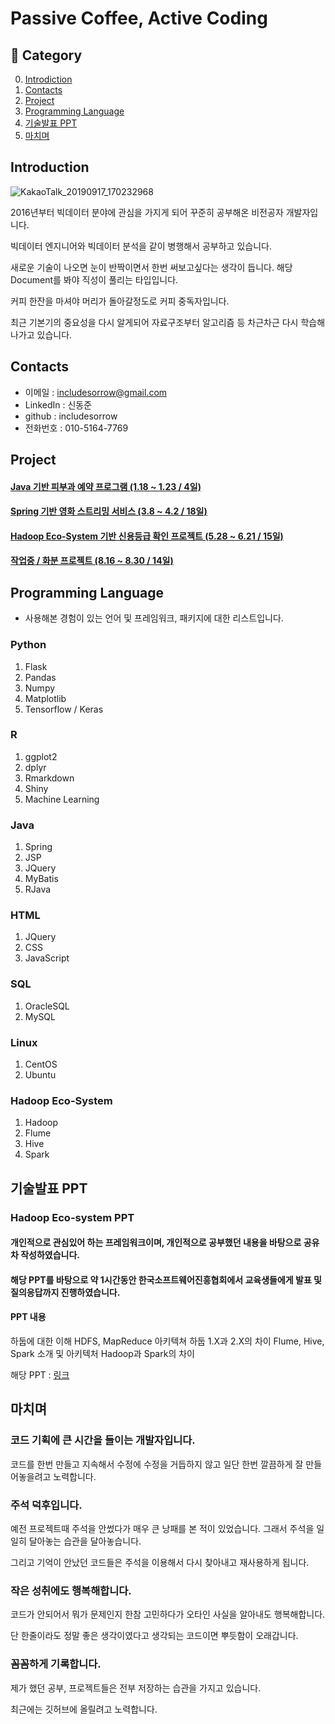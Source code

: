 # Passive Coffee, Active Coding


## :book: Category
0. [Introdiction](#Introduction)
1. [Contacts](#Contacts)
2. [Project](#Project)
3. [Programming Language](#Programming-Language)
4. [기술발표 PPT](#기술발표-PPT)
5. [마치며](#마치며)
## Introduction


![KakaoTalk_20190917_170232968](https://user-images.githubusercontent.com/35910177/65023070-13e5ca00-d96d-11e9-81e5-cedfca3925dd.jpg)


2016년부터 빅데이터 분야에 관심을 가지게 되어 꾸준히 공부해온 비전공자 개발자입니다.

빅데이터 엔지니어와 빅데이터 분석을 같이 병행해서 공부하고 있습니다.

새로운 기술이 나오면 눈이 반짝이면서 한번 써보고싶다는 생각이 듭니다. 해당 Document를 봐야 직성이 풀리는 타입입니다.

커피 한잔을 마셔야 머리가 돌아갈정도로 커피 중독자입니다.

최근 기본기의 중요성을 다시 알게되어 자료구조부터 알고리즘 등 차근차근 다시 학습해 나가고 있습니다. 


## Contacts
- 이메일 : includesorrow@gmail.com
- LinkedIn : 신동준
- github : includesorrow
- 전화번호 : 010-5164-7769



## Project

#### [Java 기반 피부과 예약 프로그램 (1.18 ~ 1.23 / 4일)](https://github.com/includesorrow/Java_SemiProject_Hospital)

#### [Spring 기반 영화 스트리밍 서비스 (3.8 ~ 4.2 / 18일)](https://github.com/includesorrow/WAFLIX)

#### [Hadoop Eco-System 기반 신용등급 확인 프로젝트 (5.28 ~ 6.21 / 15일)](https://github.com/includesorrow/Credit_Rating_Analysis_Project)

#### [작업중 / 화분 프로젝트 (8.16 ~ 8.30 / 14일)](https://github.com/includesorrow/Hwabun)

## Programming Language
- 사용해본 경험이 있는 언어 및 프레임워크, 패키지에 대한 리스트입니다.

### Python
  1. Flask
  2. Pandas
  3. Numpy
  4. Matplotlib
  5. Tensorflow / Keras
  
### R
  1. ggplot2
  2. dplyr
  3. Rmarkdown
  4. Shiny
  5. Machine Learning

### Java
  1. Spring
  2. JSP
  3. JQuery
  4. MyBatis
  5. RJava
  
### HTML
  1. JQuery
  2. CSS
  3. JavaScript

### SQL
  1. OracleSQL
  2. MySQL

### Linux
  1. CentOS
  2. Ubuntu
 
### Hadoop Eco-System
  1. Hadoop
  2. Flume
  3. Hive
  4. Spark

## 기술발표 PPT

### Hadoop Eco-system PPT

#### 개인적으로 관심있어 하는 프레임워크이며, 개인적으로 공부했던 내용을 바탕으로 공유차 작성하였습니다.

#### 해당 PPT를 바탕으로 약 1시간동안 한국소프트웨어진흥협회에서 교육생들에게 발표 및 질의응답까지 진행하였습니다. 

#### PPT 내용 
  하둡에 대한 이해
  HDFS, MapReduce 아키텍쳐
  하둡 1.X과 2.X의 차이
  Flume, Hive, Spark 소개 및 아키텍처
  Hadoop과 Spark의 차이
  
해당 PPT : [링크](https://github.com/includesorrow/Credit_Rating_Analysis_Project/files/3728951/%2B.Flume%2BHive%2BSpark._.pptx)



## 마치며

### 코드 기획에 큰 시간을 들이는 개발자입니다.

코드를 한번 만들고 지속해서 수정에 수정을 거듭하지 않고 일단 한번 깔끔하게 잘 만들어놓을려고 노력합니다.

### 주석 덕후입니다.

예전 프로젝트때 주석을 안썼다가 매우 큰 낭패를 본 적이 있었습니다. 그래서 주석을 일일히 달아놓는 습관을 달아놓습니다. 

그리고 기억이 안났던 코드들은 주석을 이용해서 다시 찾아내고 재사용하게 됩니다.

### 작은 성취에도 행복해합니다.

코드가 안되어서 뭐가 문제인지 한참 고민하다가 오타인 사실을 알아내도 행복해합니다.

단 한줄이라도 정말 좋은 생각이였다고 생각되는 코드이면 뿌듯함이 오래갑니다. 

### 꼼꼼하게 기록합니다.

제가 했던 공부, 프로젝트들은 전부 저장하는 습관을 가지고 있습니다.

최근에는 깃허브에 올릴려고 노력합니다.





